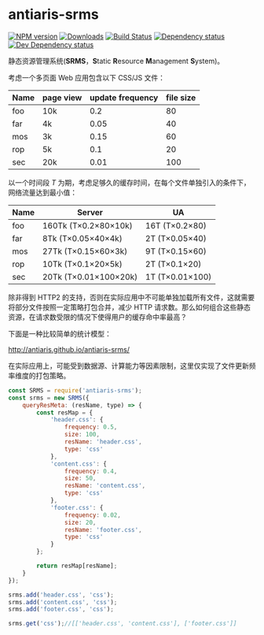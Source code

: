 # antiaris-srms
[![NPM version][npm-image]][npm-url] [![Downloads][downloads-image]][npm-url] [![Build Status][travis-image]][travis-url] [![Dependency status][david-dm-image]][david-dm-url] [![Dev Dependency status][david-dm-dev-image]][david-dm-dev-url]

静态资源管理系统(**SRMS**，**S**tatic **R**esource **M**anagement **S**ystem)。

考虑一个多页面 Web 应用包含以下 CSS/JS 文件：

|Name|page view|update frequency|file size|
|----|----|----|----|
|foo|10k|0.2|80|
|far|4k|0.05|40|
|mos|3k|0.15|60|
|rop|5k|0.1|20|
|sec|20k|0.01|100|

以一个时间段 _T_ 为期，考虑足够久的缓存时间，在每个文件单独引入的条件下，网络流量达到最小值：

|Name|Server|UA|
|----|----|----|
|foo|160Tk (T×0.2×80×10k)|16T (T×0.2×80)
|far|8Tk (T×0.05×40×4k)|2T (T×0.05×40)
|mos|27Tk (T×0.15×60×3k)|9T (T×0.15×60)
|rop|10Tk (T×0.1×20×5k)|2T (T×0.1×20)
|sec|20Tk (T×0.01×100×20k)|1T (T×0.01×100)

除非得到 HTTP2 的支持，否则在实际应用中不可能单独加载所有文件，这就需要将部分文件按照一定策略打包合并，减少 HTTP 请求数。那么如何组合这些静态资源，在请求数受限的情况下使得用户的缓存命中率最高？

下面是一种比较简单的统计模型：

<http://antiaris.github.io/antiaris-srms/>

在实际应用上，可能受到数据源、计算能力等因素限制，这里仅实现了文件更新频率维度的打包策略。

```js
const SRMS = require('antiaris-srms');
const srms = new SRMS({
    queryResMeta: (resName, type) => {
        const resMap = {
            'header.css': {
                frequency: 0.5,
                size: 100,
                resName: 'header.css',
                type: 'css'
            },
            'content.css': {
                frequency: 0.4,
                size: 50,
                resName: 'content.css',
                type: 'css'
            },
            'footer.css': {
                frequency: 0.02,
                size: 20,
                resName: 'footer.css',
                type: 'css'
            }
        };

        return resMap[resName];
    }
});

srms.add('header.css', 'css');
srms.add('content.css', 'css');
srms.add('footer.css', 'css');

srms.get('css');//[['header.css', 'content.css'], ['footer.css']]
```

[npm-url]: https://npmjs.org/package/antiaris-srms
[downloads-image]: http://img.shields.io/npm/dm/antiaris-srms.svg
[npm-image]: http://img.shields.io/npm/v/antiaris-srms.svg
[travis-url]: https://travis-ci.org/antiaris/antiaris-srms
[travis-image]: http://img.shields.io/travis/antiaris/antiaris-srms.svg
[david-dm-url]:https://david-dm.org/antiaris/antiaris-srms
[david-dm-image]:https://david-dm.org/antiaris/antiaris-srms.svg
[david-dm-dev-url]:https://david-dm.org/antiaris/antiaris-srms#info=devDependencies
[david-dm-dev-image]:https://david-dm.org/antiaris/antiaris-srms/dev-status.svg

